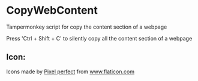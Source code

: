 # CopyWebContent
Tampermonkey script for copy the content section of a webpage

Press 'Ctrl + Shift + C' to silently copy all the content section of a webpage

## Icon:
Icons made by [Pixel perfect](https://www.flaticon.com/authors/pixel-perfect) from  www.flaticon.com
